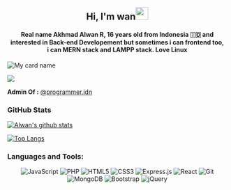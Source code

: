 <h2 align="center"> Hi, I'm wan<img src="https://github.com/TheDudeThatCode/TheDudeThatCode/blob/master/Assets/Hi.gif" width="29px"></h2>
<h4 align="center">
  Real name Akhmad Alwan R, 16 years old from Indonesia 🇮🇩 and <br> interested in Back-end Developement but sometimes i can frontend too, <br> i can MERN stack and LAMPP stack. <b>Love Linux</b>
</h4>

![My card name](https://cardivo.vercel.app/api?name=Wanrabbae&description=Hi,%20i%27m%20a%20back%20end%20web%20developer%20and%20i%27m%2016%20y.o.%20Nice%20to%20meet%20you%20%F0%9F%91%8B&image=https://avatars.githubusercontent.com/u/71312587?v=4&backgroundColor=%23ecf0f1&instagram=programmer.idn&github=wanrabbae&twitter=Wan_&pattern=leaf&colorPattern=%23eaeaea)

![](https://visitor-badge.glitch.me/badge?page_id=wanrabbae)

**Admin Of :** [@programmer.idn](https://www.instagram.com/programmer.idn/)

### GitHub Stats
  [![Alwan's github stats](https://github-readme-stats.vercel.app/api?username=wanrabbae&show_icons=true&count_private=true&include_all_commits=true&theme=cobalt)](https://github.com/anuraghazra/github-readme-stats)

  [![Top Langs](https://github-readme-stats.vercel.app/api/top-langs/?username=wanrabbae&layout=compact&theme=cobalt)](https://github.com/anuraghazra/github-readme-stats)

### Languages and Tools:

<div align="center">
<img alt="JavaScript" src="https://img.shields.io/badge/javascript%20-%23323330.svg?&style=for-the-badge&logo=javascript&logoColor=%23F7DF1E"/>
<img alt="PHP" src="https://img.shields.io/badge/php%20-%23323330.svg?&style=for-the-badge&logo=php&logoColor=%white"/>
<!-- <img alt="Python" src="https://img.shields.io/badge/python%20-%2314354C.svg?&style=for-the-badge&logo=python&logoColor=white"/> -->
<img alt="HTML5" src="https://img.shields.io/badge/html5%20-%23E34F26.svg?&style=for-the-badge&logo=html5&logoColor=white"/>
<img alt="CSS3" src="https://img.shields.io/badge/css3%20-%231572B6.svg?&style=for-the-badge&logo=css3&logoColor=white"/>
<!-- <img alt="nodejs" src="https://img.shields.io/badge/node js%20-%23323330.svg?&style=for-the-badge&logo=nodejs&logoColor=white"/> -->
<img alt="Express.js" src="https://img.shields.io/badge/express.js%20-%23404d59.svg?&style=for-the-badge"/>
<img alt="React" src="https://img.shields.io/badge/react%20-%2320232a.svg?&style=for-the-badge&logo=react&logoColor=%2361DAFB"/>
<img alt="Git" src="https://img.shields.io/badge/git%20-%23F05033.svg?&style=for-the-badge&logo=git&logoColor=white"/>
<img alt="MongoDB" src ="https://img.shields.io/badge/MongoDB-%234ea94b.svg?&style=for-the-badge&logo=mongodb&logoColor=white"/>
<img alt="Bootstrap" src="https://img.shields.io/badge/bootstrap%20-%23563D7C.svg?&style=for-the-badge&logo=bootstrap&logoColor=white"/>
<img alt="jQuery" src="https://img.shields.io/badge/jquery%20-%230769AD.svg?&style=for-the-badge&logo=jquery&logoColor=white"/>
</div>

<br />

<!--
**wanrabbae/wanrabbae** is a ✨ _special_ ✨ repository because its `README.md` (this file) appears on your GitHub profile.

Here are some ideas to get you started:

- 🔭 I’m currently working on ...
- 🌱 I’m currently learning ...
- 👯 I’m looking to collaborate on ...
- 🤔 I’m looking for help with ...
- 💬 Ask me about ...
- 📫 How to reach me: ...
- 😄 Pronouns: ...
- ⚡ Fun fact: ...
-->
